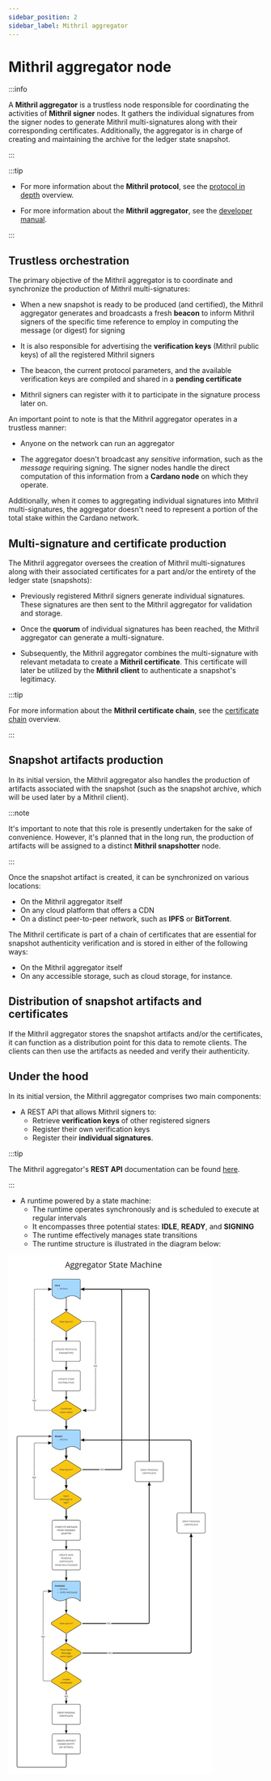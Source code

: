 ```yaml
---
sidebar_position: 2
sidebar_label: Mithril aggregator
---
```


# Mithril aggregator node

:::info

A **Mithril aggregator** is a trustless node responsible for coordinating the activities of **Mithril signer** nodes. It gathers the individual signatures from the signer nodes to generate Mithril multi-signatures along with their corresponding certificates. Additionally, the aggregator is in charge of creating and maintaining the archive for the ledger state snapshot.

:::

:::tip

* For more information about the **Mithril protocol**, see the [protocol in depth](../mithril-protocol/protocol.md) overview.

* For more information about the **Mithril aggregator**, see the [developer manual](../../manual/developer-docs/nodes/mithril-aggregator.md).

:::

## Trustless orchestration

The primary objective of the Mithril aggregator is to coordinate and synchronize the production of Mithril multi-signatures:

* When a new snapshot is ready to be produced (and certified), the Mithril aggregator generates and broadcasts a fresh **beacon** to inform Mithril signers of the specific time reference to employ in computing the message (or digest) for signing

* It is also responsible for advertising the **verification keys** (Mithril public keys) of all the registered Mithril signers

* The beacon, the current protocol parameters, and the available verification keys are compiled and shared in a **pending certificate**

* Mithril signers can register with it to participate in the signature process later on.

An important point to note is that the Mithril aggregator operates in a trustless manner:

* Anyone on the network can run an aggregator

* The aggregator doesn't broadcast any _sensitive_ information, such as the _message_ requiring signing. The signer nodes handle the direct computation of this information from a **Cardano node** on which they operate.

Additionally, when it comes to aggregating individual signatures into Mithril multi-signatures, the aggregator doesn't need to represent a portion of the total stake within the Cardano network.

## Multi-signature and certificate production

The Mithril aggregator oversees the creation of Mithril multi-signatures along with their associated certificates for a part and/or the entirety of the ledger state (snapshots):

* Previously registered Mithril signers generate individual signatures. These signatures are then sent to the Mithril aggregator for validation and storage.

* Once the **quorum** of individual signatures has been reached, the Mithril aggregator can generate a multi-signature.

* Subsequently, the Mithril aggregator combines the multi-signature with relevant metadata to create a **Mithril certificate**. This certificate will later be utilized by the **Mithril client** to authenticate a snapshot's legitimacy.

:::tip

For more information about the **Mithril certificate chain**, see the [certificate chain](../mithril-protocol/certificates.md) overview.

:::

## Snapshot artifacts production

In its initial version, the Mithril aggregator also handles the production of artifacts associated with the snapshot (such as the snapshot archive, which will be used later by a Mithril client).

:::note

It's important to note that this role is presently undertaken for the sake of convenience. However, it's planned that in the long run, the production of artifacts will be assigned to a distinct **Mithril snapshotter** node.

:::

Once the snapshot artifact is created, it can be synchronized on various locations:

* On the Mithril aggregator itself
* On any cloud platform that offers a CDN
* On a distinct peer-to-peer network, such as **IPFS** or **BitTorrent**.

The Mithril certificate is part of a chain of certificates that are essential for snapshot authenticity verification and is stored in either of the following ways:

* On the Mithril aggregator itself
* On any accessible storage, such as cloud storage, for instance.

## Distribution of snapshot artifacts and certificates

If the Mithril aggregator stores the snapshot artifacts and/or the certificates, it can function as a distribution point for this data to remote clients. The clients can then use the artifacts as needed and verify their authenticity.

## Under the hood

In its initial version, the Mithril aggregator comprises two main components:

* A REST API that allows Mithril signers to:
  * Retrieve **verification keys** of other registered signers
  * Register their own verification keys
  * Register their **individual signatures**.

:::tip

The Mithril aggregator's **REST API** documentation can be found [here](/aggregator-api).

:::

* A runtime powered by a state machine:
  * The runtime operates synchronously and is scheduled to execute at regular intervals
  * It encompasses three potential states: **IDLE**, **READY**, and **SIGNING**
  * The runtime effectively manages state transitions
  * The runtime structure is illustrated in the diagram below:

![Aggregator Runtime](images/aggregator-runtime.jpg)
